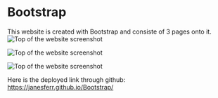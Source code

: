 # Bootstrap
This website is created with Bootstrap and consiste of 3 pages onto it.  
![Top of the website screenshot](../Images/Aboutme.png?raw=true "Screenshot of webpage for About me")

![Top of the website screenshot](../Images/Contactpage.png?raw=true "Top screenshot of webpage")

![Top of the website screenshot](../Images/Portfolio.png?raw=true "Top screenshot of webpage")

Here is the deployed link through github: https://janesferr.github.io/Bootstrap/
